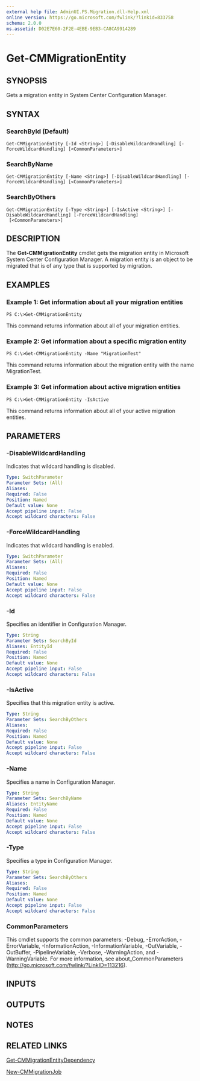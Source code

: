 ```yaml
---
external help file: AdminUI.PS.Migration.dll-Help.xml
online version: https://go.microsoft.com/fwlink/?linkid=833758
schema: 2.0.0
ms.assetid: D02E7E60-2F2E-4EBE-9EB3-CA8CA9914289
---
```


# Get-CMMigrationEntity

## SYNOPSIS
Gets a migration entity in System Center Configuration Manager.

## SYNTAX

### SearchById (Default)
```
Get-CMMigrationEntity [-Id <String>] [-DisableWildcardHandling] [-ForceWildcardHandling] [<CommonParameters>]
```

### SearchByName
```
Get-CMMigrationEntity [-Name <String>] [-DisableWildcardHandling] [-ForceWildcardHandling] [<CommonParameters>]
```

### SearchByOthers
```
Get-CMMigrationEntity [-Type <String>] [-IsActive <String>] [-DisableWildcardHandling] [-ForceWildcardHandling]
 [<CommonParameters>]
```

## DESCRIPTION
The **Get-CMMigrationEntity** cmdlet gets the migration entity in Microsoft System Center Configuration Manager.
A migration entity is an object to be migrated that is of any type that is supported by migration.

## EXAMPLES

### Example 1: Get information about all your migration entities
```
PS C:\>Get-CMMigrationEntity
```

This command returns information about all of your migration entities.

### Example 2: Get information about a specific migration entity
```
PS C:\>Get-CMMigrationEntity -Name "MigrationTest"
```

This command returns information about the migration entity with the name MigrationTest.

### Example 3: Get information about active migration entities
```
PS C:\>Get-CMMigrationEntity -IsActive
```

This command returns information about all of your active migration entities.

## PARAMETERS

### -DisableWildcardHandling
Indicates that wildcard handling is disabled.

```yaml
Type: SwitchParameter
Parameter Sets: (All)
Aliases: 
Required: False
Position: Named
Default value: None
Accept pipeline input: False
Accept wildcard characters: False
```

### -ForceWildcardHandling
Indicates that wildcard handling is enabled.

```yaml
Type: SwitchParameter
Parameter Sets: (All)
Aliases: 
Required: False
Position: Named
Default value: None
Accept pipeline input: False
Accept wildcard characters: False
```

### -Id
Specifies an identifier in Configuration Manager.

```yaml
Type: String
Parameter Sets: SearchById
Aliases: EntityId
Required: False
Position: Named
Default value: None
Accept pipeline input: False
Accept wildcard characters: False
```

### -IsActive
Specifies that this migration entity is active.

```yaml
Type: String
Parameter Sets: SearchByOthers
Aliases: 
Required: False
Position: Named
Default value: None
Accept pipeline input: False
Accept wildcard characters: False
```

### -Name
Specifies a name in Configuration Manager.

```yaml
Type: String
Parameter Sets: SearchByName
Aliases: EntityName
Required: False
Position: Named
Default value: None
Accept pipeline input: False
Accept wildcard characters: False
```

### -Type
Specifies a type in Configuration Manager.

```yaml
Type: String
Parameter Sets: SearchByOthers
Aliases: 
Required: False
Position: Named
Default value: None
Accept pipeline input: False
Accept wildcard characters: False
```

### CommonParameters
This cmdlet supports the common parameters: -Debug, -ErrorAction, -ErrorVariable, -InformationAction, -InformationVariable, -OutVariable, -OutBuffer, -PipelineVariable, -Verbose, -WarningAction, and -WarningVariable. For more information, see about_CommonParameters (http://go.microsoft.com/fwlink/?LinkID=113216).

## INPUTS

## OUTPUTS

## NOTES

## RELATED LINKS

[Get-CMMigrationEntityDependency](./Get-CMMigrationEntityDependency.md)

[New-CMMigrationJob](./New-CMMigrationJob.md)


